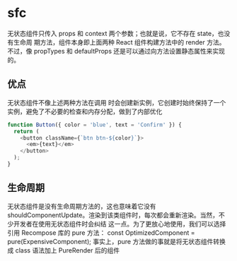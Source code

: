 # sfc
无状态组件只传入 props 和 context 两个参数；也就是说，它不存在 state，也没有生命周
期方法，组件本身即上面两种 React 组件构建方法中的 render 方法。不过，像 propTypes 和
defaultProps 还是可以通过向方法设置静态属性来实现的。


## 优点
无状态组件不像上述两种方法在调用
时会创建新实例，它创建时始终保持了一个实例，避免了不必要的检查和内存分配，做到了内部优化

```js
function Button({ color = 'blue', text = 'Confirm' }) {
  return (
    <button className={`btn btn-${color}`}>
      <em>{text}</em>
    </button>
  );
}
```

## 生命周期
无状态组件是没有生命周期方法的，这也意味着它没有 shouldComponentUpdate。渲染到该类组件时，每次都会重新渲染。当然，不少开发者在使用无状态组件时会纠结
这一点。为了更放心地使用，我们可以选择引用 Recompose 库的 pure 方法：
const OptimizedComponent = pure(ExpensiveComponent);
事实上，pure 方法做的事就是将无状态组件转换成 class 语法加上 PureRender 后的组件
